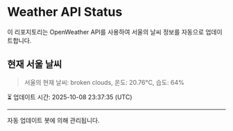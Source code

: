 
# Weather API Status

이 리포지토리는 OpenWeather API를 사용하여 서울의 날씨 정보를 자동으로 업데이트합니다.

## 현재 서울 날씨
> 서울의 현재 날씨: broken clouds, 온도: 20.76°C, 습도: 64%

⏳ 업데이트 시간: 2025-10-08 23:37:35 (UTC)

---
자동 업데이트 봇에 의해 관리됩니다.
